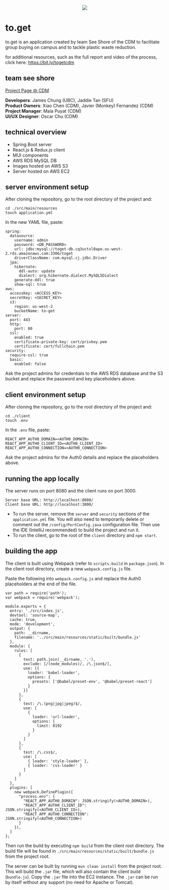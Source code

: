 <p align="center">
  <img src="https://to-get.s3.us-west-2.amazonaws.com/logo192.png" />
</p>

# to.get

to.get is an application created by team See Shore of the CDM to facilitate group buying on campus and to tackle plastic waste reduction.

for additional resources, such as the full report and video of the process, click here: https://bit.ly/togetcdm

## team see shore

[Project Page @ CDM](https://thecdm.ca/projects/industry-projects/seeshore-sfu-fcat)

**Developers**: James Chung (UBC), Jaddie Tan (SFU)\
**Product Owners**: Xiao Chen (CDM), Javier (Monkey) Fernandez (CDM)\
**Project Manager**: Maia Puyat (CDM)\
**UI/UX Designer**: Oscar Chu (CDM)

## technical overview
- Spring Boot server
- React.js & Redux.js client
- MUI components
- AWS RDS MySQL DB
- Images hosted on AWS S3
- Server hosted on AWS EC2

## server environment setup

After cloning the repository, go to the root directory of the project and:
```
cd ./src/main/resources
touch application.yml
```
In the new YAML file, paste:
```
spring:
  datasource:
    username: admin
    password: <DB_PASSWORD>
    url: jdbc:mysql://toget-db.cq3uctxl0ape.us-west-2.rds.amazonaws.com:3306/toget
    driverClassName: com.mysql.cj.jdbc.Driver
  jpa:
    hibernate:
      ddl-auto: update
      dialect: org.hibernate.dialect.MySQL5Dialect
    generate-ddl: true
    show-sql: true
aws:
  accessKey: <ACCESS_KEY>
  secretKey: <SECRET_KEY>
  s3:
    region: us-west-2
    bucketName: to-get
server:
  port: 443
  http:
    port: 80
  ssl:
    enabled: true
    certificate-private-key: cert/privkey.pem
    certificate: cert/fullchain.pem
security:
  require-ssl: true
  basic:
    enabled: false
```
Ask the project admins for credentials to the AWS RDS database and the S3 bucket and replace the password and key placeholders above.

## client environment setup

After cloning the repository, go to the root directory of the project and:
```
cd ./client
touch .env
```
In the `.env` file, paste:
```
REACT_APP_AUTH0_DOMAIN=<AUTH0_DOMAIN>
REACT_APP_AUTH0_CLIENT_ID=<AUTH0_CLIENT_ID>
REACT_APP_AUTH0_CONNECTION=<AUTH0_CONNECTION>
```
Ask the project admins for the Auth0 details and replace the placeholders above.

## running the app locally

The server runs on port 8080 and the client runs on port 3000.
```
Server base URL: http://localhost:8080/
Client base URL: http://localhost:3000/
```

- To run the server, remove the `server` and `security` sections of the `application.yml` file. You will also need to temporarily delete or comment out the `/config/PortConfig.java` configuration file. Then use the IDE (IntelliJ recommended) to build the project and run it.
- To run the client, go to the root of the `client` directory and `npm start`. 

## building the app

The client is built using Webpack (refer to `scripts.build` in `package.json`). In the client root directory, create a new `webpack.config.js` file.

Paste the following into `webpack.config.js` and replace the Auth0 placeholders at the end of the file.

```
var path = require('path');
var webpack = require('webpack');

module.exports = {
  entry: './src/index.js',
  devtool: 'source-map',
  cache: true,
  mode: 'development',
  output: {
    path: __dirname,
    filename: '../src/main/resources/static/built/bundle.js'
  },
  module: {
    rules: [
      {
        test: path.join(__dirname, '.'),
        exclude: [/(node_modules)/, /\.json$/],
        use: [{
          loader: 'babel-loader',
          options: {
            presets: ['@babel/preset-env', '@babel/preset-react']
          }
        }]
      },
      {
        test: /\.(png|jpg|jpeg)$/,
        use: [
          {
            loader: 'url-loader',
            options: {
              limit: 8192
            }
          }
        ]
      },
      {
        test: /\.css$/,
        use: [
          { loader: 'style-loader' },
          { loader: 'css-loader' }
        ]
      }
    ]
  },
  plugins: [
    new webpack.DefinePlugin({
      "process.env": {
        "REACT_APP_AUTH0_DOMAIN": JSON.stringify(<AUTH0_DOMAIN>),
        "REACT_APP_AUTH0_CLIENT_ID": JSON.stringify(<AUTH0_CLIENT_ID>),
        "REACT_APP_AUTH0_CONNECTION": JSON.stringify(<AUTH0_CONNECTION>)
      }
    }),
  ]
};
```

Then run the build by executing `npm build` from the client root directory. The build file will be found in `./src/main/resources/static/built/bundle.js` from the project root.

The server can be built by running `mvn clean install` from the project root. This will build the `.jar` file, which will also contain the client build (`bundle.js`). Copy the `.jar` file into the EC2 instance. The `.jar` can be run by itself without any support (no need for Apache or Tomcat).

